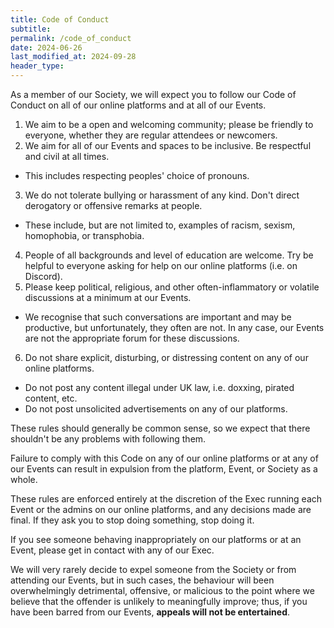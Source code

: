 ```yaml
---
title: Code of Conduct
subtitle: 
permalink: /code_of_conduct
date: 2024-06-26
last_modified_at: 2024-09-28
header_type:
---
```


As a member of our Society, we will expect you to follow our Code of Conduct on all of our online platforms and at all of our Events.



1. We aim to be a open and welcoming community; please be friendly to everyone, whether they are regular attendees or newcomers.
2. We aim for all of our Events and spaces to be inclusive. Be respectful and civil at all times.
  * This includes respecting peoples' choice of pronouns.
3. We do not tolerate bullying or harassment of any kind. Don't direct derogatory or offensive remarks at people.
  * These include, but are not limited to, examples of racism, sexism, homophobia, or transphobia.
4. People of all backgrounds and level of education are welcome. Try be helpful to everyone asking for help on our online platforms (i.e. on Discord).
5. Please keep political, religious, and other often-inflammatory or volatile discussions at a minimum at our Events.
  * We recognise that such conversations are important and may be productive, but unfortunately, they often are not. In any case, our Events are not the appropriate forum for these discussions.
6. Do not share explicit, disturbing, or distressing content on any of our online platforms.
  * Do not post any content illegal under UK law, i.e. doxxing, pirated content, etc.
  * Do not post unsolicited advertisements on any of our platforms.



These rules should generally be common sense, so we expect that there shouldn't be any problems with following them.

Failure to comply with this Code on any of our online platforms or at any of our Events can result in expulsion from the platform, Event, or Society as a whole.

These rules are enforced entirely at the discretion of the Exec running each Event or the admins on our online platforms, and any decisions made are final. If they ask you to stop doing something, stop doing it.

If you see someone behaving inappropriately on our platforms or at an Event, please get in contact with any of our Exec.

We will very rarely decide to expel someone from the Society or from attending our Events, but in such cases, the behaviour will been overwhelmingly detrimental, offensive, or malicious to the point where we believe that the offender is unlikely to meaningfully improve; thus, if you have been barred from our Events, **appeals will not be entertained**.

